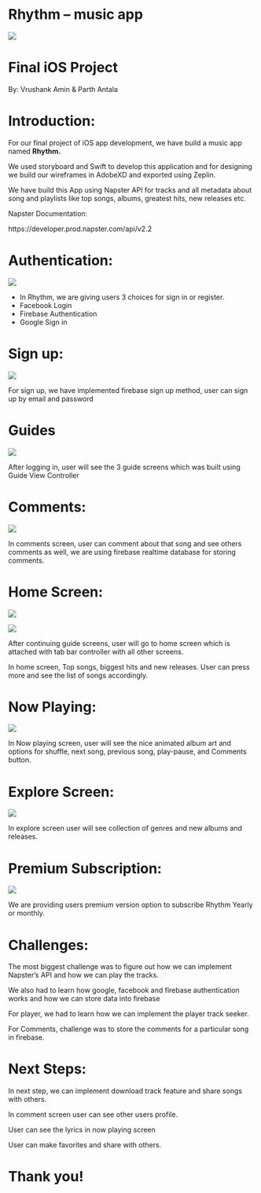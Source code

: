 # Rhythm – music app

![](img/Group1_Milestone50.png)

# Final iOS Project
By: Vrushank Amin & Parth Antala

# Introduction:

For our final project of iOS app development\, we have build a music app named  __Rhythm\.__

We used storyboard and Swift to develop this application and for designing we build our wireframes in AdobeXD and exported using Zeplin\.

We have build this App using Napster API for tracks and all metadata about song and playlists like top songs\, albums\, greatest hits\, new releases etc\.

Napster Documentation:

https://developer\.prod\.napster\.com/api/v2\.2

# Authentication:

![](img/Group1_Milestone51.png)

* In Rhythm\, we are giving users 3 choices for sign in or register\.
* Facebook Login
* Firebase Authentication
* Google Sign in

# Sign up:

![](img/Group1_Milestone52.png)

For sign up\, we have implemented firebase sign up method\, user can sign up by email and password

# Guides

![](img/Group1_Milestone53.png)

After logging in\, user will see the 3 guide screens which was built using Guide View Controller

# Comments:

![](img/Group1_Milestone54.png)

In comments screen\, user can comment about that song and see others comments as well\, we are using firebase realtime database for storing comments\.

# Home Screen:

![](img/Group1_Milestone55.png)

![](img/Group1_Milestone56.png)

After continuing guide screens\, user will go to home screen which is attached with tab bar controller with all other screens\.

In home screen\, Top songs\, biggest hits and new releases\. User can press more and see the list of songs accordingly\.

# Now Playing:

![](img/Group1_Milestone57.png)

In Now playing screen\, user will see the nice animated album art and options for shuffle\, next song\, previous song\, play\-pause\, and Comments button\.

# Explore Screen:

![](img/Group1_Milestone58.png)

In explore screen user will see collection of genres and new albums and releases\.

# Premium Subscription:

![](img/Group1_Milestone59.png)

We are providing users premium version option to subscribe Rhythm Yearly or monthly\.

# Challenges:

The most biggest challenge was to figure out how we can implement Napster’s API and how we can play the tracks\.

We also had to learn how google\, facebook and firebase authentication works and how we can store data into firebase

For player\, we had to learn how we can implement the player track seeker\.

For Comments\, challenge was to store the comments for a particular song in firebase\.

# Next Steps:

In next step\, we can implement download track feature and share songs with others\.

In comment screen user can see other users profile\.

User can see the lyrics in now playing screen

User can make favorites and share with others\.

# Thank you!

